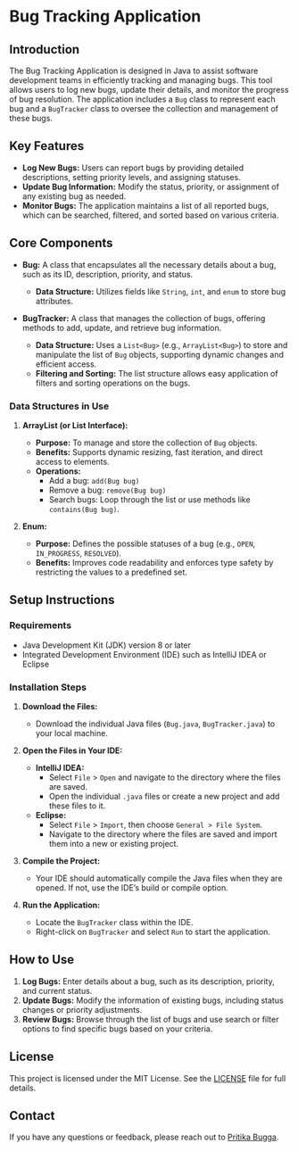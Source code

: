 # Bug Tracking Application

## Introduction

The Bug Tracking Application is designed in Java to assist software development teams in efficiently tracking and managing bugs. This tool allows users to log new bugs, update their details, and monitor the progress of bug resolution. The application includes a `Bug` class to represent each bug and a `BugTracker` class to oversee the collection and management of these bugs.

## Key Features

- **Log New Bugs:** Users can report bugs by providing detailed descriptions, setting priority levels, and assigning statuses.
- **Update Bug Information:** Modify the status, priority, or assignment of any existing bug as needed.
- **Monitor Bugs:** The application maintains a list of all reported bugs, which can be searched, filtered, and sorted based on various criteria.

## Core Components

- **Bug:** A class that encapsulates all the necessary details about a bug, such as its ID, description, priority, and status.
  - **Data Structure:** Utilizes fields like `String`, `int`, and `enum` to store bug attributes.
  
- **BugTracker:** A class that manages the collection of bugs, offering methods to add, update, and retrieve bug information.
  - **Data Structure:** Uses a `List<Bug>` (e.g., `ArrayList<Bug>`) to store and manipulate the list of `Bug` objects, supporting dynamic changes and efficient access.
  - **Filtering and Sorting:** The list structure allows easy application of filters and sorting operations on the bugs.

### Data Structures in Use

1. **ArrayList (or List Interface):**
   - **Purpose:** To manage and store the collection of `Bug` objects.
   - **Benefits:** Supports dynamic resizing, fast iteration, and direct access to elements.
   - **Operations:**
     - Add a bug: `add(Bug bug)`
     - Remove a bug: `remove(Bug bug)`
     - Search bugs: Loop through the list or use methods like `contains(Bug bug)`.

2. **Enum:**
   - **Purpose:** Defines the possible statuses of a bug (e.g., `OPEN`, `IN_PROGRESS`, `RESOLVED`).
   - **Benefits:** Improves code readability and enforces type safety by restricting the values to a predefined set.

## Setup Instructions

### Requirements

- Java Development Kit (JDK) version 8 or later
- Integrated Development Environment (IDE) such as IntelliJ IDEA or Eclipse

### Installation Steps

1. **Download the Files:**
   - Download the individual Java files (`Bug.java`, `BugTracker.java`) to your local machine.

2. **Open the Files in Your IDE:**
   - **IntelliJ IDEA:**
     - Select `File` > `Open` and navigate to the directory where the files are saved.
     - Open the individual `.java` files or create a new project and add these files to it.
   - **Eclipse:**
     - Select `File` > `Import`, then choose `General > File System`.
     - Navigate to the directory where the files are saved and import them into a new or existing project.

3. **Compile the Project:**
   - Your IDE should automatically compile the Java files when they are opened. If not, use the IDE’s build or compile option.

4. **Run the Application:**
   - Locate the `BugTracker` class within the IDE.
   - Right-click on `BugTracker` and select `Run` to start the application.

## How to Use

1. **Log Bugs:** Enter details about a bug, such as its description, priority, and current status.
2. **Update Bugs:** Modify the information of existing bugs, including status changes or priority adjustments.
3. **Review Bugs:** Browse through the list of bugs and use search or filter options to find specific bugs based on your criteria.

## License

This project is licensed under the MIT License. See the [LICENSE](LICENSE) file for full details.

## Contact

If you have any questions or feedback, please reach out to [Pritika Bugga](mailto:pritikabugga@gmail.com).
